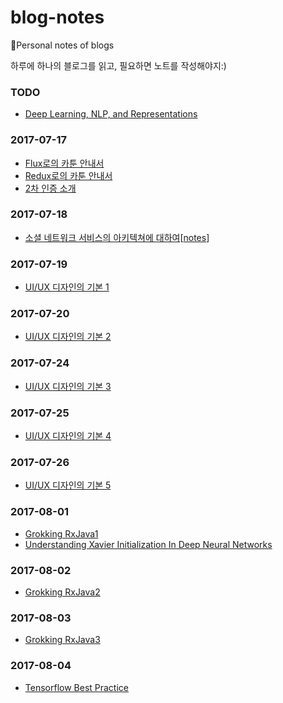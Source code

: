 # blog-notes

:notebook:Personal notes of blogs

하루에 하나의 블로그를 읽고, 필요하면 노트를 작성해야지:)

### TODO

* [Deep Learning, NLP, and Representations](http://colah.github.io/posts/2014-07-NLP-RNNs-Representations/)

### 2017-07-17

* [Flux로의 카툰 안내서](http://bestalign.github.io/2015/10/06/cartoon-guide-to-flux/)
* [Redux로의 카툰 안내서](http://bestalign.github.io/2015/10/26/cartoon-intro-to-redux/)
* [2차 인증 소개](http://d2.naver.com/helloworld/279640?utm_source=twitterfeed&utm_medium=twitter)

### 2017-07-18

* [소셜 네트워크 서비스의 아키텍쳐에 대하여](http://d2.naver.com/helloworld/551588)[[notes](notes/소셜_네트워크_서비스의_아키텍쳐에_대하여.md)]


### 2017-07-19

* [UI/UX 디자인의 기본 1](http://www.fastcampus.co.kr/dgn_school_uds_blog_20161205/)


### 2017-07-20

* [UI/UX 디자인의 기본 2](http://www.fastcampus.co.kr/dgn_school_uds_blog_20161212/)

### 2017-07-24

- [UI/UX 디자인의 기본 3](http://www.fastcampus.co.kr/dgn_school_uds_blog_20161219/)

### 2017-07-25

- [UI/UX 디자인의 기본 4](http://www.fastcampus.co.kr/dgn_school_uds_blog_20170102/)

### 2017-07-26

- [UI/UX 디자인의 기본 5](http://www.fastcampus.co.kr/dgn_school_uds_blog_20170109/)

### 2017-08-01

* [Grokking RxJava1](http://blog.danlew.net/2014/09/15/grokking-rxjava-part-1/)
* [Understanding Xavier Initialization In Deep Neural Networks](https://prateekvjoshi.com/2016/03/29/understanding-xavier-initialization-in-deep-neural-networks/)

### 2017-08-02

* [Grokking RxJava2](http://blog.danlew.net/2014/09/22/grokking-rxjava-part-2/)

### 2017-08-03

* [Grokking RxJava3](http://blog.danlew.net/2014/09/30/grokking-rxjava-part-3/)

### 2017-08-04

* [Tensorflow Best Practice](https://wookayin.github.io/TensorFlowKR-2017-talk-bestpractice/ko/#3)

